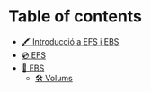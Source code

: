 # Table of contents

* [🖍️ Introducció a EFS i EBS](README.md)
* [💿 EFS](efs.md)
* [📀 EBS](ebs/README.md)
  * [🛠️ Volums](ebs/volumenes.md)

